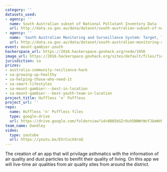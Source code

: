 ```yaml
---
category: ''
datasets_used:
- agency: ''
  name: South Australian subset of National Pollutant Inventory Data
  url: http://data.sa.gov.au/data/dataset/south-australian-subset-of-national-pollutant-inventory-data
- agency: ''
  name: 'South Australian Monitoring and Surveillance System: Target, Trends at a glance & Indicator reports'
  url: http://data.sa.gov.au/data/dataset/south-australian-monitoring-and-surveillance-system-target-trends-at-a-glance-indicator-reports
event: mount-gambier-youth
hackerspace_url: https://2016.hackerspace.govhack.org/node/1956
image_url: https://2016.hackerspace.govhack.org/sites/default/files/field/image/Athma.jpg
jurisdiction: sa
prizes:
- australia-community-resilience-hack
- sa-growing-up-healthy
- sa-helping-those-who-need-it
- sa-smart-lifestyles
- sa-mount-gambier---best-in-location
- sa-mount-gambier---best-youth-team-in-location
project_title: Huffless 'n' Puffless
project_url: ''
repo:
  name: Huffless 'n' Puffless files
  type: google-drive
  url: https://drive.google.com/folderview?id=0B65bGZrOuh5NNWtWcFJQeWVQS1E&usp=sharing
team_name: Dandley
video:
  type: youtube
  url: https://youtu.be/EXrCucXdroQ
---
```


The creation of an app that will privilage asthmatics with the information of air quality and dust particles to benifit their quality of living.
On this app we will live-time air qualities from air quality sites from around the district.